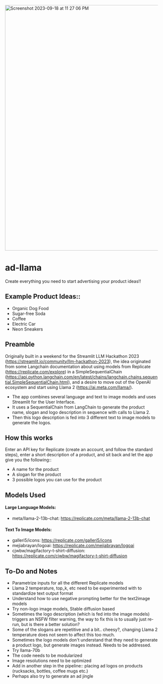 <img width="806" alt="Screenshot 2023-09-18 at 11 27 06 PM" src="https://github.com/panchambanerjee/adllama/assets/17071658/f83f1c57-1d1f-41e8-84b1-cdcfcb0863cb">

# ad-llama
Create everything you need to start advertising your product ideas!!

## Example Product Ideas::

* Organic Dog Food
* Sugar-free Soda
* Coffee
* Electric Car
* Neon Sneakers

## Preamble
Originally built in a weekend for the Streamlit LLM Hackathon 2023 (https://streamlit.io/community/llm-hackathon-2023), the idea originated from some Langchain documentation about using models from Replicate (https://replicate.com/explore) in a SimpleSequentialChain (https://api.python.langchain.com/en/latest/chains/langchain.chains.sequential.SimpleSequentialChain.html), and a desire to move out of the OpenAI ecosystem and start using Llama 2 (https://ai.meta.com/llama/). 

* The app combines several language and text to image models and uses Streamlit for the User Interface.
* It uses a SequentialChain from LangChain to generate the product name, slogan and logo description in sequence with calls to Llama 2.
* Then this logo description is fed into 3 different text to image models to generate the logos.

## How this works

Enter an API key for Replicate (create an account, and follow the standard steps), enter a short description of a product, and sit back and let the app give you the following::
* A name for the product
* A slogan for the product
* 3 possible logos you can use for the product

## Models Used

#### Large Language Models:
* meta/llama-2-13b-chat: https://replicate.com/meta/llama-2-13b-chat

#### Text To Image Models:
  
* galleri5/icons: https://replicate.com/galleri5/icons
* mejiabrayan/logoai: https://replicate.com/mejiabrayan/logoai
* cjwbw/magifactory-t-shirt-diffusion: https://replicate.com/cjwbw/magifactory-t-shirt-diffusion

## To-Do and Notes

* Parametrize inputs for all the different Replicate models
* Llama 2 temperature, top_k, etc need to be experimented with to standardize text output format
* Understand how to use negative prompting better for the text2image models
* Try non-logo image models, Stable diffusion based
* Sometimes the logo description (which is fed into the image models) triggers an NSFW filter warning, the way to fix this is to usually just re-run, but is there a better solution?
* Some of the slogans are repetitive and a bit.. cheesy?, changing Llama 2 temperature does not seem to affect this too much.
* Sometimes the logo models don't understand that they need to generate a product logo, but generate images instead. Needs to be addressed. 
* Try llama-70b
* The code needs to be modularized
* Image resolutions need to be optimized
* Add in another step in the pipeline:: placing ad logos on products (rucksacks, bottles, coffee mugs etc.)
* Perhaps also try to generate an ad jingle
  
